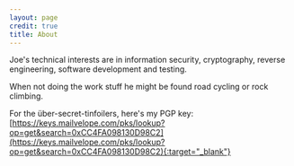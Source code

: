 ```yaml
---
layout: page
credit: true
title: About
---
```


Joe's technical interests are in information security, cryptography, reverse engineering, software development and testing.

When not doing the work stuff he might be found road cycling or rock climbing.

For the über-secret-tinfoilers, here's my PGP key:            
[https://keys.mailvelope.com/pks/lookup?op=get&search=0xCC4FA098130D98C2](https://keys.mailvelope.com/pks/lookup?op=get&search=0xCC4FA098130D98C2){:target="_blank"}
